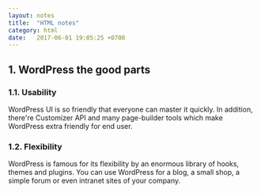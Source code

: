```yaml
---
layout: notes
title:  "HTML notes"
category: html
date:   2017-06-01 19:05:25 +0700
---
```


## 1. WordPress the good parts

### 1.1. Usability

WordPress UI is so friendly that everyone can master it quickly. In addition, there're Customizer API and many page-builder tools which make WordPress extra friendly for end user.

### 1.2. Flexibility

WordPress is famous for its flexibility by an enormous library of hooks, themes and plugins. You can use WordPress for a blog, a small shop, a simple forum or even intranet sites of your company.
